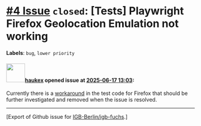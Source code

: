 # [\#4 Issue](https://github.com/IGB-Berlin/igb-fuchs/issues/4) `closed`: [Tests] Playwright Firefox Geolocation Emulation not working
**Labels**: `bug`, `lower priority`


#### <img src="https://avatars.githubusercontent.com/u/4613111?u=708742f53b26cb75f2c7a93ee7a7a53abe18ec48&v=4" width="50">[haukex](https://github.com/haukex) opened issue at [2025-06-17 13:03](https://github.com/IGB-Berlin/igb-fuchs/issues/4):

Currently there is a [workaround](https://github.com/IGB-Berlin/igb-fuchs/blob/862d1045a6adb92742fe2b95ee97afab426cec13/src/__tests__/50full.play.ts#L635) in the test code for Firefox that should be further investigated and removed when the issue is resolved.




-------------------------------------------------------------------------------



[Export of Github issue for [IGB-Berlin/igb-fuchs](https://github.com/IGB-Berlin/igb-fuchs).]
